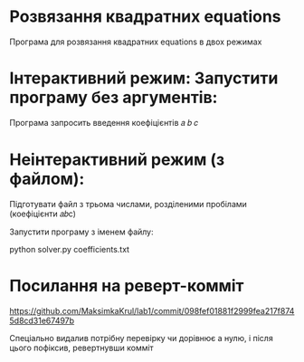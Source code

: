 ﻿# Розвязання квадратних equations
Програма для розвязання квадратних equations в двох режимах

# Інтерактивний режим: Запустити програму без аргументів:


Програма запросить введення коефіцієнтів 
𝑎
𝑏
𝑐


# Неінтерактивний режим (з файлом):

Підготувати файл з трьома числами, розділеними пробілами (коефіцієнти 𝑎𝑏c)

Запустити програму з іменем файлу:

python solver.py coefficients.txt

# Посилання на реверт-комміт

https://github.com/MaksimkaKrul/lab1/commit/098fef01881f2999fea217f8745d8cd31e67497b

Спеціально видалив потрібну перевірку чи дорівнює а нулю, і після цього пофіксив, ревертнувши комміт
